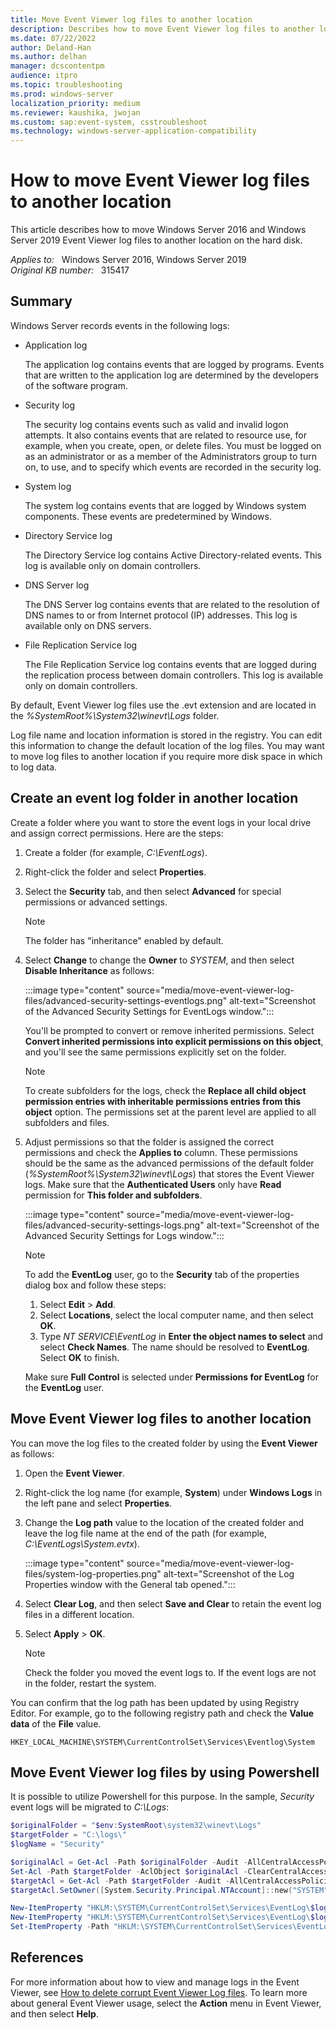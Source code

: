 ```yaml
---
title: Move Event Viewer log files to another location
description: Describes how to move Event Viewer log files to another location on the hard disk.
ms.date: 07/22/2022
author: Deland-Han
ms.author: delhan
manager: dcscontentpm
audience: itpro
ms.topic: troubleshooting
ms.prod: windows-server
localization_priority: medium
ms.reviewer: kaushika, jwojan
ms.custom: sap:event-system, csstroubleshoot
ms.technology: windows-server-application-compatibility
---
```

# How to move Event Viewer log files to another location

This article describes how to move Windows Server 2016 and Windows Server 2019 Event Viewer log files to another location on the hard disk.

_Applies to:_ &nbsp; Windows Server 2016, Windows Server 2019  
_Original KB number:_ &nbsp; 315417

## Summary

Windows Server records events in the following logs:

- Application log

    The application log contains events that are logged by programs. Events that are written to the application log are determined by the developers of the software program.

- Security log

    The security log contains events such as valid and invalid logon attempts. It also contains events that are related to resource use, for example, when you create, open, or delete files. You must be logged on as an administrator or as a member of the Administrators group to turn on, to use, and to specify which events are recorded in the security log.

- System log

    The system log contains events that are logged by Windows system components. These events are predetermined by Windows.

- Directory Service log

    The Directory Service log contains Active Directory-related events. This log is available only on domain controllers.

- DNS Server log

    The DNS Server log contains events that are related to the resolution of DNS names to or from Internet protocol (IP) addresses. This log is available only on DNS servers.

- File Replication Service log

    The File Replication Service log contains events that are logged during the replication process between domain controllers. This log is available only on domain controllers.

By default, Event Viewer log files use the .evt extension and are located in the *%SystemRoot%\\System32\\winevt\\Logs* folder.

Log file name and location information is stored in the registry. You can edit this information to change the default location of the log files. You may want to move log files to another location if you require more disk space in which to log data.

## Create an event log folder in another location

Create a folder where you want to store the event logs in your local drive and assign correct permissions. Here are the steps:

1. Create a folder (for example, *C:\EventLogs*).
2. Right-click the folder and select **Properties**.
3. Select the **Security** tab, and then select **Advanced** for special permissions or advanced settings.

    > [!NOTE]
    > The folder has "inheritance" enabled by default.

4. Select **Change** to change the **Owner** to *SYSTEM*, and then select **Disable Inheritance** as follows:

    :::image type="content" source="media/move-event-viewer-log-files/advanced-security-settings-eventlogs.png" alt-text="Screenshot of the Advanced Security Settings for EventLogs window.":::

    You'll be prompted to convert or remove inherited permissions. Select **Convert inherited permissions into explicit permissions on this object**, and you'll see the same permissions explicitly set on the folder.

    > [!NOTE]
    > To create subfolders for the logs, check the **Replace all child object permission entries with inheritable permissions entries from this object** option. The permissions set at the parent level are applied to all subfolders and files.

5. Adjust permissions so that the folder is assigned the correct permissions and check the **Applies to** column. These permissions should be the same as the advanced permissions of the default folder (*%SystemRoot%\\System32\\winevt\\Logs*) that stores the Event Viewer logs. Make sure that the **Authenticated Users** only have **Read** permission for **This folder and subfolders**.

    :::image type="content" source="media/move-event-viewer-log-files/advanced-security-settings-logs.png" alt-text="Screenshot of the Advanced Security Settings for Logs window.":::

    > [!NOTE]
    > To add the **EventLog** user, go to the **Security** tab of the properties dialog box and follow these steps:
    >
    > 1. Select **Edit** > **Add**.
    > 2. Select **Locations**, select the local computer name, and then select **OK**.
    > 3. Type *NT SERVICE\EventLog* in **Enter the object names to select** and select **Check Names**. The name should be resolved to **EventLog**. Select **OK** to finish.
    >
    > Make sure **Full Control** is selected under **Permissions for EventLog** for the **EventLog** user.

## Move Event Viewer log files to another location

You can move the log files to the created folder by using the **Event Viewer** as follows:

1. Open the **Event Viewer**.
2. Right-click the log name (for example, **System**) under **Windows Logs** in the left pane and select **Properties**.
3. Change the **Log path** value to the location of the created folder and leave the log file name at the end of the path (for example, *C:\EventLogs\System.evtx*).

    :::image type="content" source="media/move-event-viewer-log-files/system-log-properties.png" alt-text="Screenshot of the Log Properties window with the General tab opened.":::

4. Select **Clear Log**, and then select **Save and Clear** to retain the event log files in a different location.
5. Select **Apply** > **OK**.

    > [!NOTE]
    > Check the folder you moved the event logs to. If the event logs are not in the folder, restart the system.

You can confirm that the log path has been updated by using Registry Editor. For example, go to the following registry path and check the **Value data** of the **File** value.

`HKEY_LOCAL_MACHINE\SYSTEM\CurrentControlSet\Services\Eventlog\System` 

## Move Event Viewer log files by using Powershell

It is possible to utilize Powershell for this purpose. In the sample, *Security* event logs will be migrated to *C:\\Logs*:

```powershell
$originalFolder = "$env:SystemRoot\system32\winevt\Logs"
$targetFolder = "C:\logs\"
$logName = "Security"

$originalAcl = Get-Acl -Path $originalFolder -Audit -AllCentralAccessPolicies
Set-Acl -Path $targetFolder -AclObject $originalAcl -ClearCentralAccessPolicy
$targetAcl = Get-Acl -Path $targetFolder -Audit -AllCentralAccessPolicies
$targetAcl.SetOwner([System.Security.Principal.NTAccount]::new("SYSTEM"))

New-ItemProperty "HKLM:\SYSTEM\CurrentControlSet\Services\EventLog\$logName" -Name "AutoBackupLogFiles" -Value "1" -PropertyType "DWord"
New-ItemProperty "HKLM:\SYSTEM\CurrentControlSet\Services\EventLog\$logName" -Name "Flags" -Value "1" -PropertyType "DWord"
Set-ItemProperty -Path "HKLM:\SYSTEM\CurrentControlSet\Services\EventLog\$logName" -Name "File" -Value "$targetFolder\$logName.evtx"
```
    
## References

For more information about how to view and manage logs in the Event Viewer, see [How to delete corrupt Event Viewer Log files](https://support.microsoft.com/help/172156). To learn more about general Event Viewer usage, select the **Action** menu in Event Viewer, and then select **Help**.
